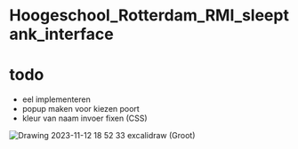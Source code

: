 # Hoogeschool_Rotterdam_RMI_sleeptank_interface

# todo
- eel implementeren
- popup maken voor kiezen poort
- kleur van naam invoer fixen (CSS)

![Drawing 2023-11-12 18 52 33 excalidraw (Groot)](https://github.com/Freekbaars/Hoogeschool_Rotterdam_RMI_sleeptank_interface/assets/128144051/6a93ba8a-19b5-4855-abc0-cd196bb3cb56)


